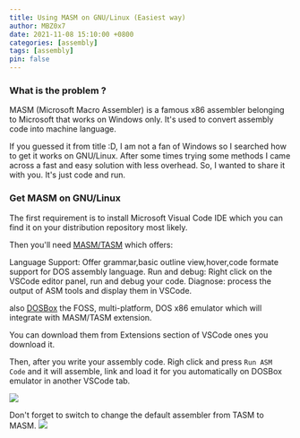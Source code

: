 ```yaml
---
title: Using MASM on GNU/Linux (Easiest way)
author: MBZ0x7
date: 2021-11-08 15:10:00 +0800
categories: [assembly]
tags: [assembly]
pin: false
---
```

### What is the problem ?
MASM (Microsoft Macro Assembler) is a famous x86 assembler belonging to Microsoft that works on Windows only. It's used to convert assembly code into machine language.

If you guessed it from title :D, I am not a fan of Windows so I searched how to get it works on GNU/Linux.
After some times trying some methods I came across a fast and easy solution with less overhead.
So, I wanted to share it with you. It's just code and run.

### Get MASM on GNU/Linux
The first requirement is to install Microsoft Visual Code IDE which you can find it on your distribution repository most likely.

Then you'll need [MASM/TASM](https://marketplace.visualstudio.com/items?itemName=xsro.masm-tasm) which offers:

Language Support: Offer grammar,basic outline view,hover,code formate support for DOS assembly language.
Run and debug: Right click on the VSCode editor panel, run and debug your code.
Diagnose: process the output of ASM tools and display them in VSCode.

also [DOSBox](https://marketplace.visualstudio.com/items?itemName=xsro.vscode-dosbox) the FOSS, multi-platform, DOS x86 emulator which will integrate with MASM/TASM extension.

You can download them from Extensions section of VSCode ones you download it.

Then, after you write your assembly code. Righ click and press `Run ASM Code` and it will assemble, link and load it for you automatically on DOSBox emulator in another VSCode tab.

![](../../assets/img/posts/2/masm.png)

Don't forget to switch to change the default assembler from TASM to MASM.
![](../../assets/img/posts/2/masm.png)